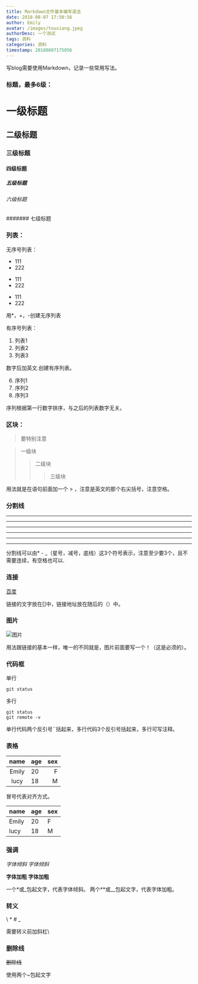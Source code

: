 ```yaml
---
title: Markdown文件基本编写语法
date: 2018-08-07 17:50:56
author: Emily
avatar: /images/touxiang.jpeg
authorDesc: 一个测试
tags: 资料
categories: 资料
timestamp: 20180807175056
---
```

写blog需要使用Markdown，记录一些常用写法。

### 标题，最多6级：
# 一级标题
## 二级标题
### 三级标题
#### 四级标题
##### 五级标题
###### 六级标题
####### 七级标题

### 列表：

无序号列表：
* 111
* 222
+ 111
+ 222
- 111
- 222

用*，+，-创建无序列表

有序号列表：
1. 列表1
2. 列表2
3. 列表3

数字后加英文.创建有序列表。

6. 序列1
4. 序列2
5. 序列3

序列根据第一行数字排序，与之后的列表数字无关。

### 区块：
> 要特别注意

> 一级块
>> 二级块
>>> 三级块

用法就是在语句前面加一个 > ，注意是英文的那个右尖括号，注意空格。

### 分割线
***
---
___
* * * *
-----
_ _ _

分割线可以由* - _（星号，减号，底线）这3个符号表示，注意至少要3个，且不需要连续，有空格也可以.

### 连接
[百度](http://baidu.com)

链接的文字放在[]中，链接地址放在随后的（）中。

### 图片
![图片](http://image.baidu.com/search/detail?z=0&word=%E6%91%84%E5%BD%B1%E5%B8%88%E8%8A%A6%E7%82%B3%E8%87%A3&hs=0&pn=1&spn=0&di=0&pi=55562477953&tn=baiduimagedetail&is=0%2C0&ie=utf-8&oe=utf-8&cs=4036622033%2C3062905213&os=&simid=&adpicid=0&lpn=0&fm=&sme=&cg=&bdtype=-1&oriquery=&objurl=http%3A%2F%2Fb.hiphotos.baidu.com%2Fimage%2Fpic%2Fitem%2Fd52a2834349b033bda94010519ce36d3d439bdd5.jpg&fromurl=&gsm=0&catename=pcindexhot&islist=&querylist=)

用法跟链接的基本一样，唯一的不同就是，图片前面要写一个！（这是必须的）。

### 代码框
单行

`git status`

多行

``` 注释
git status
git remote -v
```

单行代码两个反引号``括起来，多行代码3个反引号括起来，多行可写注释。

### 表格
|name|age|sex|
|:---:|:---|---:|
|Emily|20|F|
|lucy|18|M|

冒号代表对齐方式。

name|age|sex
-|-|-
Emily|20|F
lucy|18|M

### 强调
*字体倾斜*
_字体倾斜_

**字体加粗**
__字体加粗__

一个*或_包起文字，代表字体倾斜。
两个**或__包起文字，代表字体加粗。

### 转义
\\
\*
\#
\_

需要转义前加斜杠\

### 删除线
~~删除线~~

使用两个~包起文字